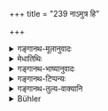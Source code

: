 +++
title = "239 नाऽमुत्र हि"

+++

<details><summary>गङ्गानथ-मूलानुवादः</summary>

There, neither father, nor mother, nor wife, nor sons, nor relations stay as companions; spiritual merit alone remains.—(239)
</details>

<details><summary>मेधातिथिः</summary>

भूतानुवादो ऽयम् । **अमुत्र** जन्मान्तरे **सहायार्थं** नरकादिदुःखाद् उद्धरणार्थं न कस्यचित् सुहृद्बान्धवादेः शक्तिर् अस्ति । **केवल** एव जीवता यो **धर्मः** कृतः स तम् उद्धरति ॥ ४.२३९ ॥
</details>

<details><summary>गङ्गानथ-भाष्यानुवादः</summary>

This only describes the real state of things.

‘*There*,’—*i.e*., during next birth—‘*as companion*,’—*i.e*., for saving him from the pangs of hell, etc; friends and relations have no power; the only thing that saves him is the spiritual merit that he has acquired during life.—(239)
</details>

<details><summary>गङ्गानथ-टिप्पन्यः</summary>

This verse is quoted in *Aparārka* (p. 232);—and in *Vīramitrodaya*
(Paribhāṣā, p. 64).
</details>

<details><summary>गङ्गानथ-तुल्य-वाक्यानि</summary>

**(verses 4.234-239)  
**

See Comparative notes for [Verse
4.234].
</details>

<details><summary>Bühler</summary>

239	For in the next world neither father, nor mother, nor wife, nor sons, nor relations stay to be his companions; spiritual merit alone remains (with him).
</details>
